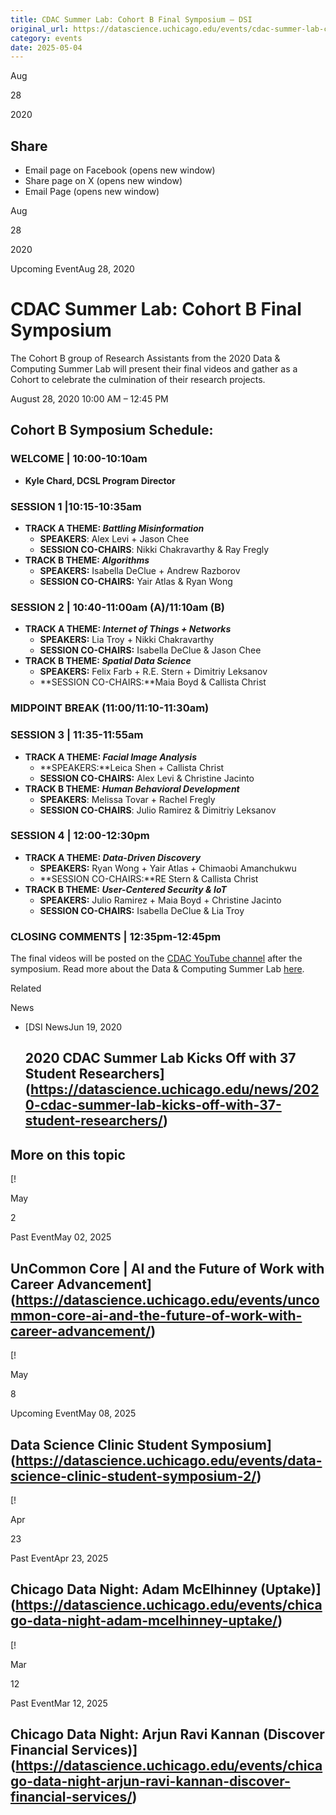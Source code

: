 ```yaml
---
title: CDAC Summer Lab: Cohort B Final Symposium – DSI
original_url: https://datascience.uchicago.edu/events/cdac-summer-lab-cohort-b-final-symposium
category: events
date: 2025-05-04
---
```


Aug

28

2020

## Share

* Email page on Facebook (opens new window)
* Share page on X (opens new window)
* Email Page (opens new window)

<!-- Table-like structure detected -->

Aug

28

2020

Upcoming EventAug 28, 2020

# CDAC Summer Lab: Cohort B Final Symposium

The Cohort B group of Research Assistants from the 2020 Data & Computing Summer Lab will present their final videos and gather as a Cohort to celebrate the culmination of their research projects.

August 28, 2020 10:00 AM – 12:45 PM

## Cohort B Symposium Schedule:

### **WELCOME | 10:00-10:10am**

* **Kyle Chard, DCSL Program Director**

### **SESSION 1 |10:15-10:35am**

* **TRACK A THEME: *Battling Misinformation***
  * **SPEAKERS**: Alex Levi + Jason Chee
  * **SESSION CO-CHAIRS**: Nikki Chakravarthy & Ray Fregly
* **TRACK B THEME: *Algorithms***
  * **SPEAKERS:** Isabella DeClue + Andrew Razborov
  * **SESSION CO-CHAIRS:** Yair Atlas & Ryan Wong

### **SESSION 2 | 10:40-11:00am (A)/11:10am (B)**

* **TRACK A THEME: *Internet of Things + Networks***
  * **SPEAKERS:** Lia Troy + Nikki Chakravarthy
  * **SESSION CO-CHAIRS:** Isabella DeClue & Jason Chee
* **TRACK B THEME: *Spatial Data Science***
  * **SPEAKERS:** Felix Farb + R.E. Stern + Dimitriy Leksanov
  * **SESSION CO-CHAIRS:**Maia Boyd & Callista Christ

### **MIDPOINT BREAK (11:00/11:10-11:30am)**

### **SESSION 3 | 11:35-11:55am**

* **TRACK A THEME: *Facial Image Analysis***
  * **SPEAKERS:**Leica Shen + Callista Christ
  * **SESSION CO-CHAIRS:** Alex Levi & Christine Jacinto
* **TRACK B THEME: *Human Behavioral Development***
  * **SPEAKERS**: Melissa Tovar + Rachel Fregly
  * **SESSION CO-CHAIRS**: Julio Ramirez & Dimitriy Leksanov

### **SESSION 4 | 12:00-12:30pm**

* **TRACK A THEME: *Data-Driven Discovery***
  * **SPEAKERS:** Ryan Wong + Yair Atlas + Chimaobi Amanchukwu
  * **SESSION CO-CHAIRS:**RE Stern & Callista Christ
* **TRACK B THEME: *User-Centered Security & IoT***
  * **SPEAKERS:** Julio Ramirez + Maia Boyd + Christine Jacinto
  * **SESSION CO-CHAIRS:** Isabella DeClue & Lia Troy

### **CLOSING COMMENTS | 12:35pm-12:45pm**

The final videos will be posted on the [CDAC YouTube channel](https://www.youtube.com/channel/UCf_vMLzedhxTSvsUwVgpAgA) after the symposium. Read more about the Data & Computing Summer Lab [here](/engage/summerlab/).

Related

News

* [DSI NewsJun 19, 2020

  ## 2020 CDAC Summer Lab Kicks Off with 37 Student Researchers](https://datascience.uchicago.edu/news/2020-cdac-summer-lab-kicks-off-with-37-student-researchers/)

## More on this topic

[!

May

2

Past EventMay 02, 2025

## UnCommon Core | AI and the Future of Work with Career Advancement](https://datascience.uchicago.edu/events/uncommon-core-ai-and-the-future-of-work-with-career-advancement/)
[!

May

8

Upcoming EventMay 08, 2025

## Data Science Clinic Student Symposium](https://datascience.uchicago.edu/events/data-science-clinic-student-symposium-2/)
[!

Apr

23

Past EventApr 23, 2025

## Chicago Data Night: Adam McElhinney (Uptake)](https://datascience.uchicago.edu/events/chicago-data-night-adam-mcelhinney-uptake/)
[!

Mar

12

Past EventMar 12, 2025

## Chicago Data Night: Arjun Ravi Kannan (Discover Financial Services)](https://datascience.uchicago.edu/events/chicago-data-night-arjun-ravi-kannan-discover-financial-services/)